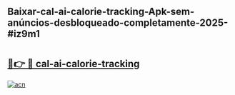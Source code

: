 ## Baixar-cal-ai-calorie-tracking-Apk-sem-anúncios-desbloqueado-completamente-2025-#iz9m1

# <h2><a href="https://ainizakaria.my?title=cal-ai-calorie-tracking&ref=22M">🔗👉 🔴 cal-ai-calorie-tracking</a></h2>

[![acn](https://github.com/user-attachments/assets/0f9c940e-d8b0-45ae-aac7-cd30a18b3e1c)](https://ainizakaria.my?title=cal-ai-calorie-tracking&ref=22M)

